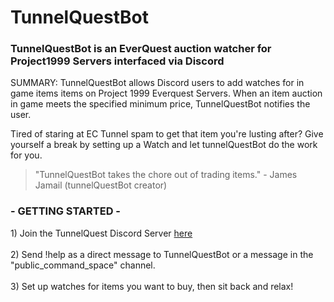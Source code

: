 <h1>TunnelQuestBot</h1>
<h3><span>TunnelQuestBot</span> is an EverQuest auction watcher for Project1999 Servers interfaced via Discord</h3>
<p>
SUMMARY: TunnelQuestBot allows Discord users to add watches for in game items items on Project 1999 Everquest Servers.  When an item auction in game meets the specified minimum price, TunnelQuestBot notifies the user.
</p> 
<p>
Tired of staring at EC Tunnel spam to get that item you're lusting after?  Give yourself a break by setting up a Watch and let tunnelQuestBot do the work for you.
</p>

>"TunnelQuestBot takes the chore out of trading items." - James Jamail (tunnelQuestBot creator)
 

### - GETTING STARTED -
1\) Join the TunnelQuest Discord Server <a href='https://discord.gg/6XwXttJ'>here</a> <br></br>
2\) Send !help as a direct message to TunnelQuestBot or a message in the "public_command_space" channel.<br></br>
3\) Set up watches for items you want to buy, then sit back and relax!<br></br>
